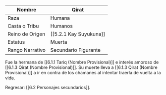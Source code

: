 | Nombre          | Qirat                  |
| --------------- | ---------------------- |
| Raza            | Humana                 |
| Casta o Tribu   | Humanos                |
| Reino de Origen | [[5.2.1 Kay Suyukuna]] |
| Estatus         | Muerta                 |
| Rango Narrativo | Secundario Figurante   |
Fue la hermana de [[6.1.1 Tariq (Nombre Provisional)]] e interés amoroso de [[6.1.3 Qirat (Nombre Provisional)]]. Su muerte lleva a [[6.1.3 Qirat (Nombre Provisional)]] a ir en contra de los chamanes al intentar traerla de vuelta a la vida.

Regresar: [[6.2 Personajes secundarios]].